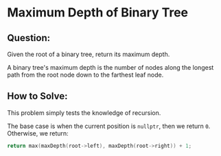 # Maximum Depth of Binary Tree

## Question:
Given the root of a binary tree, return its maximum depth.

A binary tree's maximum depth is the number of nodes along the longest path from the root node down to the farthest leaf node.

## How to Solve:

This problem simply tests the knowledge of recursion.

The base case is when the current position is `nullptr`, then we
return `0`. Otherwise, we return:

```cpp
return max(maxDepth(root->left), maxDepth(root->right)) + 1;
```
